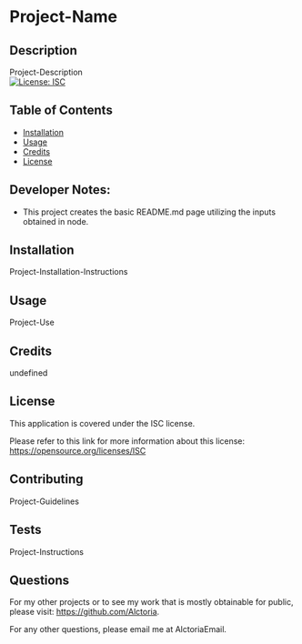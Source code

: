
# Project-Name

## Description
Project-Description <br>
[![License: ISC](https://img.shields.io/badge/License-ISC-blue.svg)](https://opensource.org/licenses/ISC)

## Table of Contents
- [Installation](#installation)
- [Usage](#usage)
- [Credits](#credits)
- [License](#license)

## Developer Notes:
- This project creates the basic README.md page utilizing the inputs obtained in node.

## Installation
Project-Installation-Instructions

## Usage
Project-Use

## Credits
undefined

## License
This application is covered under the ISC license.

  Please refer to this link for more information about this license: https://opensource.org/licenses/ISC

## Contributing
Project-Guidelines

## Tests
Project-Instructions

## Questions
For my other projects or to see my work that is mostly obtainable for public, please visit: https://github.com/Alctoria.

For any other questions, please email me at AlctoriaEmail.

